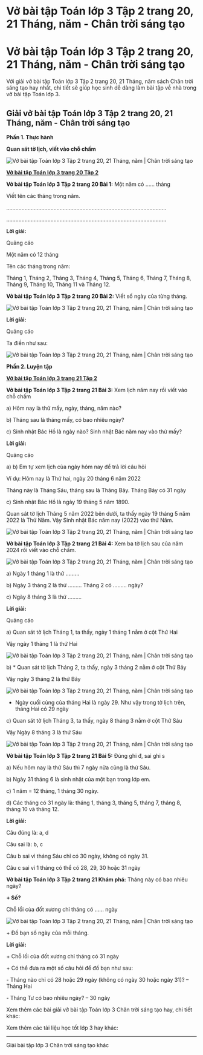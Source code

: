 # Vở bài tập Toán lớp 3 Tập 2 trang 20, 21 Tháng, năm - Chân trời sáng tạo

# Vở bài tập Toán lớp 3 Tập 2 trang 20, 21 Tháng, năm - Chân trời sáng tạo

Với giải vở bài tập Toán lớp 3 Tập 2 trang 20, 21 Tháng, năm sách Chân trời sáng tạo hay nhất, chi tiết sẽ giúp học sinh dễ dàng làm bài tập về nhà trong vở bài tập Toán lớp 3.

## Giải vở bài tập Toán lớp 3 Tập 2 trang 20, 21 Tháng, năm - Chân trời sáng tạo

**Phần 1. Thực hành**

**Quan sát tờ lịch, viết vào chỗ chấm**

![Vở bài tập Toán lớp 3 Tập 2 trang 20, 21 Tháng, năm | Chân trời sáng tạo](https://vietjack.com/vbt-toan-3-ct/images/thang-nam.PNG)

[**Vở bài tập Toán lớp 3 trang 20 Tập 2**](https://vietjack.com/vbt-toan-3-ct/vbt-toan-lop-3-trang-20-tap-2.jsp)

**Vở bài tập Toán lớp 3 Tập 2 trang 20 Bài 1:** Một năm có …… tháng

Viết tên các tháng trong năm.

……………………………………………………………………………………………

……………………………………………………………………………………………

**Lời giải:**

Quảng cáo

Một năm có 12 tháng

Tên các tháng trong năm:

Tháng 1, Tháng 2, Tháng 3, Tháng 4, Tháng 5, Tháng 6, Tháng 7, Tháng 8, Tháng 9, Tháng 10, Tháng 11 và Tháng 12.

**Vở bài tập Toán lớp 3 Tập 2 trang 20 Bài 2:** Viết số ngày của từng tháng.

![Vở bài tập Toán lớp 3 Tập 2 trang 20, 21 Tháng, năm | Chân trời sáng tạo](https://vietjack.com/vbt-toan-3-ct/images/thang-nam-1.PNG)

**Lời giải:**

Quảng cáo

Ta điền như sau:

![Vở bài tập Toán lớp 3 Tập 2 trang 20, 21 Tháng, năm | Chân trời sáng tạo](https://vietjack.com/vbt-toan-3-ct/images/thang-nam-2.PNG)

**Phần 2. Luyện tập**

[**Vở bài tập Toán lớp 3 trang 21 Tập 2**](https://vietjack.com/vbt-toan-3-ct/vbt-toan-lop-3-trang-21-tap-2.jsp)

**Vở bài tập Toán lớp 3 Tập 2 trang 21 Bài 3:** Xem lịch năm nay rồi viết vào chỗ chấm

a) Hôm nay là thứ mấy, ngày, tháng, năm nào?

b) Tháng sau là tháng mấy, có bao nhiêu ngày?

c) Sinh nhật Bác Hồ là ngày nào? Sinh nhật Bác năm nay vào thứ mấy?

**Lời giải:**

Quảng cáo

a) b) Em tự xem lịch của ngày hôm nay để trả lời câu hỏi

Ví dụ: Hôm nay là Thứ hai, ngày 20 tháng 6 năm 2022

Tháng này là Tháng Sáu, tháng sau là Tháng Bảy. Tháng Bảy có 31 ngày

c) Sinh nhật Bác Hồ là ngày 19 tháng 5 năm 1890. 

Quan sát tờ lịch Tháng 5 năm 2022 bên dưới, ta thấy ngày 19 tháng 5 năm 2022 là Thứ Năm. Vậy Sinh nhật Bác năm nay (2022) vào thứ Năm. 

![Vở bài tập Toán lớp 3 Tập 2 trang 20, 21 Tháng, năm | Chân trời sáng tạo](https://vietjack.com/vbt-toan-3-ct/images/thang-nam-3.PNG)

**Vở bài tập Toán lớp 3 Tập 2 trang 21 Bài 4:** Xem ba tờ lịch sau của năm 2024 rồi viết vào chỗ chấm.

![Vở bài tập Toán lớp 3 Tập 2 trang 20, 21 Tháng, năm | Chân trời sáng tạo](https://vietjack.com/vbt-toan-3-ct/images/thang-nam-4.PNG)

a) Ngày 1 tháng 1 là thứ ………

b) Ngày 3 tháng 2 là thứ ……… Tháng 2 có ……… ngày?

c) Ngày 8 tháng 3 là thứ ………

**Lời giải:**

Quảng cáo

a) Quan sát tờ lịch Tháng 1, ta thấy, ngày 1 tháng 1 nằm ở cột Thứ Hai

Vậy ngày 1 tháng 1 là thứ Hai

![Vở bài tập Toán lớp 3 Tập 2 trang 20, 21 Tháng, năm | Chân trời sáng tạo](https://vietjack.com/vbt-toan-3-ct/images/thang-nam-5.PNG)

b) * Quan sát tờ lịch Tháng 2, ta thấy, ngày 3 tháng 2 nằm ở cột Thứ Bảy

Vậy ngày 3 tháng 2 là thứ Bảy

![Vở bài tập Toán lớp 3 Tập 2 trang 20, 21 Tháng, năm | Chân trời sáng tạo](https://vietjack.com/vbt-toan-3-ct/images/thang-nam-6.PNG)

* Ngày cuối cùng của tháng Hai là ngày 29. Như vậy trong tờ lịch trên, tháng Hai có 29 ngày

c) Quan sát tờ lịch Tháng 3, ta thấy, ngày 8 tháng 3 nằm ở cột Thứ Sáu

Vậy Ngày 8 tháng 3 là thứ Sáu

![Vở bài tập Toán lớp 3 Tập 2 trang 20, 21 Tháng, năm | Chân trời sáng tạo](https://vietjack.com/vbt-toan-3-ct/images/thang-nam-7.PNG)

**Vở bài tập Toán lớp 3 Tập 2 trang 21 Bài 5:** Đúng ghi đ, sai ghi s

a) Nếu hôm nay là thứ Sáu thì 7 ngày nữa cũng là thứ Sáu.

b) Ngày 31 tháng 6 là sinh nhật của một bạn trong lớp em.

c) 1 năm = 12 tháng, 1 tháng 30 ngày.

d) Các tháng có 31 ngày là: tháng 1, tháng 3, tháng 5, tháng 7, tháng 8, tháng 10 và tháng 12.

**Lời giải:**

Câu đúng là: a, d

Câu sai là: b, c

Câu b sai vì tháng Sáu chỉ có 30 ngày, không có ngày 31.

Câu c sai vì 1 tháng có thể có 28, 29, 30 hoặc 31 ngày

**Vở bài tập Toán lớp 3 Tập 2 trang 21 Khám phá:** Tháng này có bao nhiêu ngày?

**\+ Số?**

Chỗ lồi của đốt xương chỉ tháng có …… ngày

![Vở bài tập Toán lớp 3 Tập 2 trang 20, 21 Tháng, năm | Chân trời sáng tạo](https://vietjack.com/vbt-toan-3-ct/images/thang-nam-8.PNG)

\+ Đố bạn số ngày của mỗi tháng.

**Lời giải:**

\+ Chỗ lồi của đốt xương chỉ tháng có 31 ngày

\+ Có thể đưa ra một số câu hỏi để đố bạn như sau:

\- Tháng nào chỉ có 28 hoặc 29 ngày (không có ngày 30 hoặc ngày 31)? – Tháng Hai

\- Tháng Tư có bao nhiêu ngày? – 30 ngày

Xem thêm các bài giải vở bài tập Toán lớp 3 Chân trời sáng tạo hay, chi tiết khác:

Xem thêm các tài liệu học tốt lớp 3 hay khác:

* * *

Giải bài tập lớp 3 Chân trời sáng tạo khác
